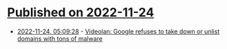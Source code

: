 # [Published on 2022-11-24](index.md)

* [2022-11-24, 05:09:28](https://news.ycombinator.com/item?id=33727981) - [Videolan: Google refuses to take down or unlist domains with tons of malware](https://twitter.com/videolan/status/1595524698351230981)
